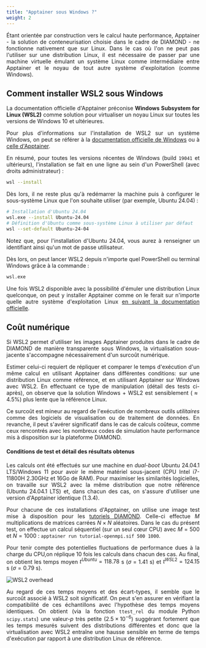 ```yaml
---
title: "Apptainer sous Windows ?"
weight: 2
---
```


<div align="justify">

Étant orientée par construction vers le calcul haute performance, Apptainer - la solution de conteneurisation choisie dans le cadre de DIAMOND - ne fonctionne nativement que sur Linux. Dans le cas où l'on ne peut pas l'utiliser sur une distribution Linux, il est nécessaire de passer par une machine virtuelle émulant un système Linux comme intermédiaire entre Apptainer et le noyau de tout autre système d'exploitation (comme Windows).

## Comment installer WSL2 sous Windows

La documentation officielle d'Apptainer préconise **Windows Subsystem for Linux (WSL2)** comme solution pour virtualiser un noyau Linux sur toutes les versions de Windows 10 et ultérieures.

Pour plus d'informations sur l'installation de WSL2 sur un système Windows, on peut se référer à la [documentation officielle de Windows](https://learn.microsoft.com/fr-fr/windows/wsl/install) ou à [celle d'Apptainer](https://apptainer.org/docs/admin/1.3/installation.html#windows).

En résumé, pour toutes les versions récentes de Windows (build `19041` et ultérieurs), l'installation se fait en une ligne au sein d'un PowerShell (avec droits administrateur) :

```bash
wsl --install
```

Dès lors, il ne reste plus qu'à redémarrer la machine puis à configurer le sous-système Linux que l'on souhaite utiliser (par exemple, Ubuntu 24.04) :

```bash
# Installation d'Ubuntu 24.04
wsl.exe --install Ubuntu-24.04
# Définition d'Ubuntu comme sous-système Linux à utiliser par défaut
wsl --set-default Ubuntu-24-04
```

Notez que, pour l'installation d'Ubuntu 24.04, vous aurez à renseigner un identifiant ainsi qu'un mot de passe utilisateur.

Dès lors, on peut lancer WSL2 depuis n'importe quel PowerShell ou terminal Windows grâce à la commande :

```bash
wsl.exe
```

Une fois WSL2 disponible avec la possibilité d'émuler une distribution Linux quelconque, on peut y installer Apptainer comme on le ferait sur n'importe quelle autre système d'exploitation Linux [en suivant la documentation officielle](https://apptainer.org/docs/admin/1.3/installation.html#installation-on-linux).

## Coût numérique

Si WSL2 permet d'utiliser les images Apptainer produites dans le cadre de DIAMOND de manière transparente sous Windows, la virtualisation sous-jacente s'accompagne nécessairement d'un surcoût numérique.

Estimer celui-ci requiert de répliquer et comparer le temps d'exécution d'un même calcul en utilisant Apptainer dans différentes conditions: sur une distribution Linux comme référence, et en utilisant Apptainer sur Windows avec WSL2. En effectuant ce type de manipulation (détail des tests ci-après), on observe que la solution Windows + WSL2 est sensiblement ($\approx 4.5\%$) plus lente que la référence Linux.

Ce surcoût est mineur au regard de l'exécution de nombreux outils _utilitaires_ comme des logiciels de visualisation ou de traitement de données. En revanche, il peut s'avérer significatif dans le cas de calculs coûteux, comme ceux rencontrés avec les nombreux codes de simulation haute performance mis à disposition sur la plateforme DIAMOND.

#### Conditions de test et détail des résultats obtenus

Les calculs ont été effectués sur une machine en _dual-boot_ Ubuntu 24.04.1 LTS/Windows 11 pour avoir le même matériel sous-jacent (CPU Intel i7-11800H 2.30GHz et 16Go de RAM). Pour maximiser les similarités logicielles, on travaille sur WSL2 avec la même distribution que notre référence (Ubuntu 24.04.1 LTS) et, dans chacun des cas, on s'assure d'utiliser une version d'Apptainer identique (1.3.4).

Pour chacune de ces installations d'Apptainer, on utilise une image test mise à disposition pour les [tutoriels DIAMOND](/documentation/use/apptainer-parallel/#exemple-pratique--image-avec-openmpi). Celle-ci effectue $M$ multiplications de matrices carrées $N \times N$ aléatoires. Dans le cas du présent test, on effectue un calcul séquentiel (sur un seul cœur CPU) avec $M=500$ et $N=1000$ : `apptainer run tutorial-openmpi.sif 500 1000`.

Pour tenir compte des potentielles fluctuations de performance dues à la charge du CPU,on réplique 10 fois les calculs dans chacun des cas. Au final, on obtient les temps moyen $t^{Ubuntu} = 118.78$ s ($\sigma = 1.41$ s) et $t^{WSL2} = 124.15$ s ($\sigma = 0.79$ s).

<div class="text-center mt-4 mb-4">
	<img alt="WSL2 overhead" class="windows-overhead">
</div>

Au regard de ces temps moyens et des écart-types, il semble que le surcoût associé à WSL2 soit significatif. On peut s'en assurer en vérifiant la compatibilité de ces échantillons avec l'hypothèse des temps moyens identiques. On obtient (via la fonction `ttest_rel` du module Python `scipy.stats`) une valeur-_p_ très petite ($2.5 \times 10^{-6}$) suggérant fortement que les temps mesurés suivent des distributions différentes et donc que la virtualisation avec WSL2 entraîne une hausse sensible en terme de temps d'exécution par rapport à une distribution Linux de référence.

</div>
